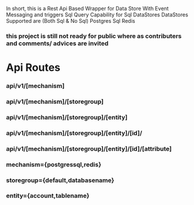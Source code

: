 In short, this is a Rest Api Based Wrapper for Data Store With Event Messaging and triggers Sql Query Capability for Sql DataStores DataStores Supported are (Both Sql & No Sql) Postgres Sql Redis
### this project is still not ready for public where as contributers and comments/ advices are invited 

# Api Routes
### api/v1/[mechanism]
### api/v1/[mechanism]/[storegroup]
### api/v1/[mechanism]/[storegroup]/[entity]
### api/v1/[mechanism]/[storegroup]/[entity]/[id]/
### api/v1/[mechanism]/[storegroup]/[entity]/[id]/[attribute]


### mechanism={postgressql,redis}
### storegroup={default,databasename}
### entity={account,tablename}

